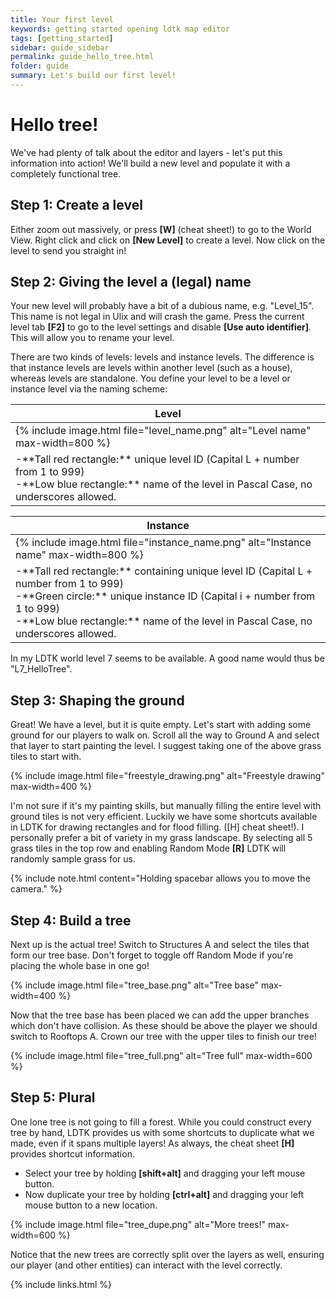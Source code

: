 ```yaml
---
title: Your first level
keywords: getting started opening ldtk map editor
tags: [getting_started]
sidebar: guide_sidebar
permalink: guide_hello_tree.html
folder: guide
summary: Let's build our first level!
---
```


# Hello tree!
We've had plenty of talk about the editor and layers - let's put this information into action!
We'll build a new level and populate it with a completely functional tree.

## Step 1: Create a level
Either zoom out massively, or press **[W]** (cheat sheet!) to go to the World View.
Right click and click on **[New Level]** to create a level.
Now click on the level to send you straight in!

## Step 2: Giving the level a (legal) name
Your new level will probably have a bit of a dubious name, e.g. "Level_15". This name is not legal in Ulix and will crash the game.
Press the current level tab **[F2]** to go to the level settings and disable **[Use auto identifier]**. This will allow you to rename your level.

There are two kinds of levels: levels and instance levels. The difference is that instance levels are levels within another level (such as a house), whereas levels are standalone. You define your level to be a level or instance level via the naming scheme:

<table>
<colgroup>
<col width="100%" />
</colgroup>
<thead>
<tr class="header">
<th>Level</th>
</tr>
</thead>
<tbody>
<tr>
<td markdown="span">{% include image.html file="level_name.png" alt="Level name" max-width=800 %}</td>
</tr>
<tr>
<td markdown="span">-**Tall red rectangle:** unique level ID (Capital L + number from 1 to 999)<br/>
-**Low blue rectangle:** name of the level in Pascal Case, no underscores allowed.</td>
</tr>
</tbody>
</table>

<table>
<colgroup>
<col width="100%" />
</colgroup>
<thead>
<tr class="header">
<th>Instance</th>
</tr>
</thead>
<tbody>
<tr>
<td markdown="span">{% include image.html file="instance_name.png" alt="Instance name" max-width=800 %}</td>
</tr>
<tr>
<td markdown="span">-**Tall red rectangle:** containing unique level ID (Capital L + number from 1 to 999)
<br/>
-**Green circle:** unique instance ID (Capital i + number from 1 to 999)
<br/>
-**Low blue rectangle:** name of the level in Pascal Case, no underscores allowed.</td>
</tr>
</tbody>
</table>

In my LDTK world level 7 seems to be available. A good name would thus be "L7_HelloTree".

## Step 3: Shaping the ground
Great! We have a level, but it is quite empty. Let's start with adding some ground for our players to walk on.
Scroll all the way to Ground A and select that layer to start painting the level. I suggest taking one of the above grass tiles to start with.
    
{% include image.html file="freestyle_drawing.png" alt="Freestyle drawing" max-width=400 %}

I'm not sure if it's my painting skills, but manually filling the entire level with ground tiles is not very efficient. Luckily we have some shortcuts available in LDTK for drawing rectangles and for flood filling. ([H] cheat sheet!). 
I personally prefer a bit of variety in my grass landscape. By selecting all 5 grass tiles in the top row and enabling Random Mode **[R]** LDTK will randomly sample grass for us.

{% include note.html content="Holding spacebar allows you to move the camera." %}

## Step 4: Build a tree
Next up is the actual tree! Switch to Structures A and select the tiles that form our tree base. Don't forget to toggle off Random Mode if you're placing the whole base in one go!

{% include image.html file="tree_base.png" alt="Tree base" max-width=400 %}

Now that the tree base has been placed we can add the upper branches which don't have collision. As these should be above the player we should switch to Rooftops A. Crown our tree with the upper tiles to finish our tree!

{% include image.html file="tree_full.png" alt="Tree full" max-width=600 %}


## Step 5: Plural
One lone tree is not going to fill a forest. While you could construct every tree by hand, LDTK provides us with some shortcuts to duplicate what we made, even if it spans multiple layers! As always, the cheat sheet **[H]** provides shortcut information.
- Select your tree by holding **[shift+alt]** and dragging your left mouse button.
- Now duplicate your tree by holding **[ctrl+alt]** and dragging your left mouse button to a new location.

{% include image.html file="tree_dupe.png" alt="More trees!" max-width=600 %}

Notice that the new trees are correctly split over the layers as well, ensuring our player (and other entities) can interact with the level correctly.

{% include links.html %}
